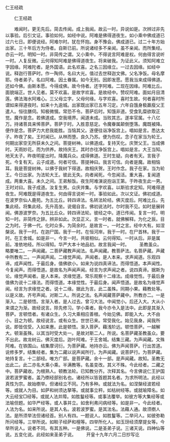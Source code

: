  仁王经疏
　　




　　仁王经疏

　　难闻时。更无先后。简去传闻。成上我闻。故云一时。异说如是。次辨过非先以事验。后引文证。事验如何。如经中说。阿难是佛得道夜生。如小乘中佛成道已过六七日。即便说经。阿难尔时。犹在怀抱。身不豫会。佛成道已。过二十年方始出家。三十年后方为侍者。自斯已前。所说诸经多不亲闻。虽不亲闻。而所集经。亦云一时。明知一时。非简传之谓。又小乘中。不得说言阿难是权。何由得言说听一时。人复反微。云何得知阿难是佛得道夜生。将来破我。为证此义。须知阿难立字因缘。阿难陀者。是外国语。此名欢喜。之名三因缘立。一过去因缘。如经中说。释迦行菩萨时。作一陶师。名曰大光。值过去世释迦文佛。父名净饭。母名摩耶。侍者弟子。名曰阿难。因土眷属。如今无别。因即发愿。愿我当来成得佛道。还如今佛。由斯本愿。今得成佛。故今侍者。还字阿难。二现在因缘。阿难比丘。面貌端正。世人见者。莫不欢喜。是故字欢喜。是故经中。赞叹阿难。面如月目清莲。佛法海水阿难心。三父母立字。父母何缘。与字欢喜。喜时生故。何者喜时所谓如来得道夜时。如来十九逾城。出家既出家已五年习定。六年自饿身极羸瘦父王遣人。恒往膳伺。知极微惙。常恐不令。菩萨后时。知饿非道。受食乳糜欲取正觉。魔作是念。若佛道成。空我境界。闻道未成。当败其志。遂率官属。十八亿万。持诸菩具来悕菩萨。菩萨于时。入胜意慈定。令魔眷属颠倒堕落。魔既被降。便作是念。菩萨力大悲我能胜。当恼其父。遂便往诣净饭宫上。唱如是言。悉达太子。昨夜了矣。王时闻已。从林而堕。良久乃苏。便为伤叹。念子在家当为轮王。何期出家空无所获未久之间。菩提树神。以佛道成。复持天化。庆贺父王。当成佛时。天雨妙花。而为供养。故持庆王。其时亦往净饭宫上。唱如是言。大王当知。地天太子。昨夜明星出时。降魔兵众。成得佛道。王时生疑。向者有天。言我子死。今复有天。云子成道。何者可信。菩提神曰。我言可信。向者是魔。故相恼耳。我是菩提树神。以佛于我树下得道。故相庆贺。王时作念。我子在家。当为轮王。今日出家。为法轮大王。彼此无失。向者闻死。今忽闻活。重大喜。复闻道成。两重大喜。未久之间。王弟斛饭。夜生阿难演说抱诣王第。于昨夜生此一男。王时对曰。我子成道。汝复生男。众庆并集。与字欢喜。以斯验求定知。阿难得道夜生。阿难既是得道夜生。何由得言说听一时。事验如此。次以文证。佛初成道。在波罗奈仙人鹿苑。为五比丘。转四谛法。名转法轮经。佛灭度后。阿难比丘。先集此经。将集此经。先升高坐。说偈自言。佛初说法时。尔时我不见。如时是展转闻。佛游波罗奈。为五比丘众。转四谛法轮。彼经之中。道已传闻。复言一时。明知一时。非简传之辞。辨非如此。次显正义。言一时者。就佛解释。为化之辰。目之为时。于佛一代。化时众多。为简余时。是故言一。一时之言。经中大有。如涅槃说。我于一时。在迦尸国。我于一时。在恒河岸。我于一时。在尸首林。我于一时。在王舍城。如是非一。今言一时。共彼相似。云何得知。一时从后。非是属前。准依地经。所以得知。华严大本十地品初。故言我闻一时。
　　圣教虽众。略要唯二。一声闻藏。二菩萨藏教声闻法。名声闻藏。教菩萨法。名菩萨藏。声藏中所教有二。一声闻声闻。二缘觉声闻。声闻者。是人本来。求声闻道。乐观四谛。成声闻性。于最后身。值佛欲小。如来为说四真谛法。而得悟道。本声闻性。今复闻声。而得悟道。是故名为声闻声闻。经言为求声闻之者。说四真谛。据斯为论。缘觉声闻者。是人本来。求缘觉道。常乐观察十二缘法。成缘觉性。于最后身值佛为说十二缘法。而得悟道。本缘觉性。于最后身。闻声悟道。是故名为缘觉声闻。经言为求缘觉之者。说十二缘。据此为言。此二虽殊。同期小果。藉教处等。以是义故。齐号声闻。对斯二人。所说之法。名声闻藏菩萨藏中。所教亦二。一是渐入。二是顿悟。言渐入者。是人过去。曾习大法。中闻觉小。后还入大。大从小来谓之为渐。故经说言。除先修习。学小乘者。我今亦令入是法中。此即是其渐入菩萨。言顿悟者。有诸众生。久习大乘相应善根。今始见佛。即能入大。大不由小。目之为顿。故经说言。或有众生。世世已来。常受我化。始见我身。闻我所说。即皆信受。入如来惠。此是顿悟。渐入菩萨。藉浅阶远。顿悟菩萨。一越解大。顿渐虽殊。以其当时受大处一。是故对斯二人。所说。名菩萨藏圣教虽众。要不出此。故龙树云。佛灭度后。迦叶阿难。于王舍城。结集三藏。为声闻藏。文殊阿难。在铁围山。结集摩诃衍。为菩萨藏。地持亦云。佛为声闻菩萨。行出苦道。说修多罗。结集经者。集为二藏以说声闻所行。为声闻藏。说菩萨行。为菩萨藏。地持复言。十二部经。唯方广部。是菩萨藏。余十一部。是声闻藏。故知。圣教无出此二。此二亦名大乘小乘。半满教等。名虽变改。其义不殊。今此经者。二藏之中。菩萨藏收。为根熟人。顿教法轮。已知教分齐。次释其名。今言佛说仁王护国波若波罗蜜者。盖乃檦经部别名也。诸经所以皆首题其名者。为求所明法。此经以真性为宗。故始檦举。但诸经立不同。乃有多种。或就法为名。如涅槃经波若经等。或就人为目。如萨和树须达拏等。或就事立秤。如枯树经等。或就喻障名。如大云经宝□经等。或就人法并障。如胜鬘经等。或事法覆举。如彼方等大集经等或法喻但题。如华严经等。或人事并立。如舍利弗问病经等。如是非一。今此经者。人法为名。如来所说。是其人名。波若波罗蜜。是其法名。法藉人通。故须檦人法。是所须举法但诸经首。别人有四。一题说人。如胜鬘等。二举问人。如彼弥勒所问经等。三举所说。如睒子经萨和檀等。四举所化人。如玉玡经须摩提女等。今举所说人。说者不同。有其五种。一是佛说。二是圣弟子说。三诸天说。四神仙等说。五变化说。此经如来圣弟子说。
　　开皇十九年六月二日抄写讫

